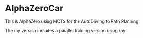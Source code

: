 # AlphaZeroCar
This is AlphaZero using MCTS for the AutoDriving to Path Planning

The ray version includes a parallel training version using ray
